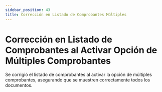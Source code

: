 ```yaml
---
sidebar_position: 43
title: Corrección en Listado de Comprobantes Múltiples
---
```


# Corrección en Listado de Comprobantes al Activar Opción de Múltiples Comprobantes

Se corrigió el listado de comprobantes al activar la opción de múltiples comprobantes, asegurando que se muestren correctamente todos los documentos.
